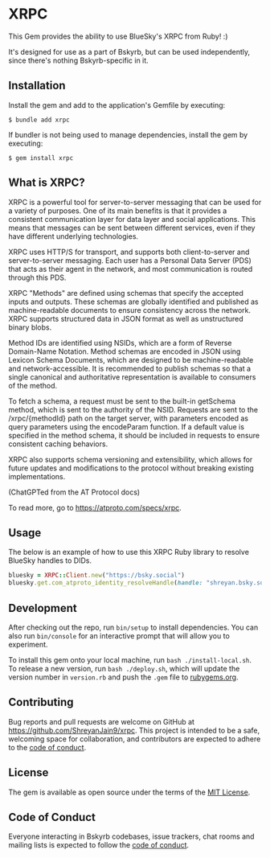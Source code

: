 # XRPC

This Gem provides the ability to use BlueSky's XRPC from Ruby! :)

It's designed for use as a part of Bskyrb, but can be used independently, since there's nothing Bskyrb-specific in it.

## Installation

Install the gem and add to the application's Gemfile by executing:

    $ bundle add xrpc

If bundler is not being used to manage dependencies, install the gem by executing:

    $ gem install xrpc

## What is XRPC?

XRPC is a powerful tool for server-to-server messaging that can be used for a variety of purposes. One of its main benefits is that it provides a consistent communication layer for data layer and social applications. This means that messages can be sent between different services, even if they have different underlying technologies.

XRPC uses HTTP/S for transport, and supports both client-to-server and server-to-server messaging. Each user has a Personal Data Server (PDS) that acts as their agent in the network, and most communication is routed through this PDS.

XRPC "Methods" are defined using schemas that specify the accepted inputs and outputs. These schemas are globally identified and published as machine-readable documents to ensure consistency across the network. XRPC supports structured data in JSON format as well as unstructured binary blobs.

Method IDs are identified using NSIDs, which are a form of Reverse Domain-Name Notation. Method schemas are encoded in JSON using Lexicon Schema Documents, which are designed to be machine-readable and network-accessible. It is recommended to publish schemas so that a single canonical and authoritative representation is available to consumers of the method.

To fetch a schema, a request must be sent to the built-in getSchema method, which is sent to the authority of the NSID. Requests are sent to the /xrpc/{methodId} path on the target server, with parameters encoded as query parameters using the encodeParam function. If a default value is specified in the method schema, it should be included in requests to ensure consistent caching behaviors.

XRPC also supports schema versioning and extensibility, which allows for future updates and modifications to the protocol without breaking existing implementations.

(ChatGPTed from the AT Protocol docs)

To read more, go to https://atproto.com/specs/xrpc.

## Usage

The below is an example of how to use this XRPC Ruby library to resolve BlueSky handles to DIDs.

```ruby
bluesky = XRPC::Client.new("https://bsky.social")
bluesky.get.com_atproto_identity_resolveHandle(handle: "shreyan.bsky.social")
```

## Development

After checking out the repo, run `bin/setup` to install dependencies. You can also run `bin/console` for an interactive prompt that will allow you to experiment.

To install this gem onto your local machine, run `bash ./install-local.sh`. To release a new version, run `bash ./deploy.sh`, which will update the version number in `version.rb` and push the `.gem` file to [rubygems.org](https://rubygems.org).

## Contributing

Bug reports and pull requests are welcome on GitHub at https://github.com/ShreyanJain9/xrpc. This project is intended to be a safe, welcoming space for collaboration, and contributors are expected to adhere to the [code of conduct](https://github.com/ShreyanJain9/xrpc/blob/master/CODE_OF_CONDUCT.md).

## License

The gem is available as open source under the terms of the [MIT License](https://opensource.org/licenses/MIT).

## Code of Conduct

Everyone interacting in Bskyrb codebases, issue trackers, chat rooms and mailing lists is expected to follow the [code of conduct](https://github.com/ShreyanJain9/xrpc/blob/master/CODE_OF_CONDUCT.md).
